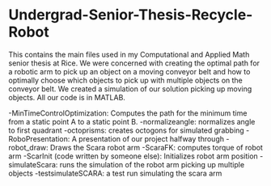 # Undergrad-Senior-Thesis-Recycle-Robot
This contains the main files used in my Computational and Applied Math senior thesis at Rice. We were concerned with creating the optimal path for a robotic arm to pick up an object on a moving conveyor belt and how to optimally choose which objects to pick up with multiple objects on the conveyor belt. We created a simulation of our solution picking up moving objects. All our code is in MATLAB.

-MinTimeControlOptimization: Computes the path for the minimum time from a static point A to a static point B.
-normalizeangle: normalizes angle to first quadrant
-octoprisms: creates octogons for simulated grabbing
-RoboPresentation: A presentation of our project halfway through
-robot_draw: Draws the Scara robot arm
-ScaraFK: computes torque of robot arm
-ScarInit (code written by someone else): Initializes robot arm position
-simulateScara: runs the simulation of the robot arm picking up multiple objects
-testsimulateSCARA: a test run simulating the scara arm
